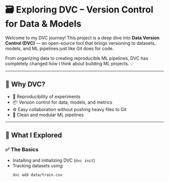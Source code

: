 # 🗃️ Exploring DVC – Version Control for Data & Models

Welcome to my DVC journey! This project is a deep dive into **Data Version Control (DVC)** — an open-source tool that brings versioning to datasets, models, and ML pipelines just like Git does for code.

From organizing data to creating reproducible ML pipelines, DVC has completely changed how I think about building ML projects. 💡

---

## 📌 Why DVC?

- 🔁 Reproducibility of experiments
- 📦 Version control for data, models, and metrics
- ⚙️ Easy collaboration without pushing heavy files to Git
- 🔄 Clean and modular ML pipelines

---

## 🌱 What I Explored

### ✅ The Basics
- Installing and initializing DVC (`dvc init`)
- Tracking datasets using:
  ```bash
  dvc add data/train.csv
